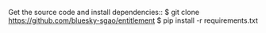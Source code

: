 Get the source code and install dependencies::
    $ git clone https://github.com/bluesky-sgao/entitlement
    $ pip install -r requirements.txt
